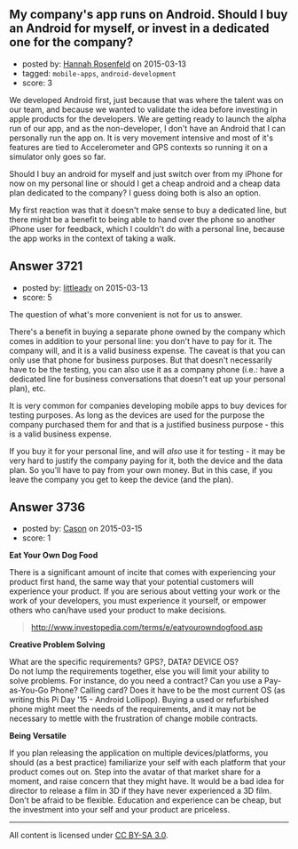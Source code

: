 ## My company's app runs on Android. Should I buy an Android for myself, or invest in a dedicated one for the company?

- posted by: [Hannah Rosenfeld](https://stackexchange.com/users/5904744/hannah-rosenfeld) on 2015-03-13
- tagged: `mobile-apps`, `android-development`
- score: 3

We developed Android first, just because that was where the talent was on our team, and because we wanted to validate the idea before investing in apple products for the developers. We are getting ready to launch the alpha run of our app, and as the non-developer, I don't have an Android that I can personally run the app on. It is very movement intensive and most of it's features are tied to Accelerometer and GPS contexts so running it on a simulator only goes so far. 

Should I buy an android for myself and just switch over from my iPhone for now on my personal line or should I get a cheap android and a cheap data plan dedicated to the company? I guess doing both is also an option. 

My first reaction was that it doesn't make sense to buy a dedicated line, but there might be a benefit to being able to hand over the phone so another iPhone user for feedback, which I couldn't do with a personal line, because the app works in the context of taking a walk. 


## Answer 3721

- posted by: [littleadv](https://stackexchange.com/users/307221/littleadv) on 2015-03-13
- score: 5

The question of what's more convenient is not for us to answer.

There's a benefit in buying a separate phone owned by the company which comes in addition to your personal line: you don't have to pay for it. The company will, and it is a valid business expense. The caveat is that you can only use that phone for business purposes. But that doesn't necessarily have to be the testing, you can also use it as a company phone (i.e.: have a dedicated line for business conversations that doesn't eat up your personal plan), etc.

It is very common for companies developing mobile apps to buy devices for testing purposes. As long as the devices are used for the purpose the company purchased them for and that is a justified business purpose - this is a valid business expense.

If you buy it for your personal line, and will *also* use it for testing - it may be very hard to justify the company paying for it, both the device and the data plan. So you'll have to pay from your own money. But in this case, if you leave the company you get to keep the device (and the plan).


## Answer 3736

- posted by: [Cason](https://stackexchange.com/users/1232345/cason) on 2015-03-15
- score: 1

**Eat Your Own Dog Food**

There is a significant amount of incite that comes with experiencing your product first hand, the same way that your potential customers will experience your product. If you are serious about vetting your work or the work of your developers, you must experience it yourself, or empower others who can/have used your product to make decisions.

> http://www.investopedia.com/terms/e/eatyourowndogfood.asp

**Creative Problem Solving**

What are the specific requirements?  GPS?, DATA? DEVICE OS?<br />
Do not lump the requirements together, else you will limit your ability to solve problems.  For instance, do you need a contract?  Can you use a Pay-as-You-Go Phone? Calling card? Does it have to be the most current OS (as writing this Pi Day '15 - Android Lollipop).  Buying a used or refurbished phone might meet the needs of the requirements, and it may not be necessary to mettle with the frustration of change mobile contracts. 


**Being Versatile**

If you plan releasing the application on multiple devices/platforms, you should (as a best practice) familiarize your self with each platform that your product comes out on. Step into the avatar of that market share for a moment, and raise concern that they might have.  It would be a bad idea for director to release a film in 3D if they have never experienced a 3D film.  Don't be afraid to be flexible.  Education and experience can be cheap, but the investment into your self and your product are priceless.



---

All content is licensed under [CC BY-SA 3.0](https://creativecommons.org/licenses/by-sa/3.0/).
